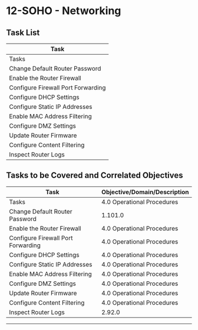 # 12-SOHO - Networking

## Task List

| Task                          |
|-------------------------------|
| Tasks                         |
| Change Default Router Password |
| Enable the Router Firewall     |
| Configure Firewall Port Forwarding |
| Configure DHCP Settings        |
| Configure Static IP Addresses  |
| Enable MAC Address Filtering   |
| Configure DMZ Settings         |
| Update Router Firmware         |
| Configure Content Filtering    |
| Inspect Router Logs            |

## Tasks to be Covered and Correlated Objectives

| Task                          | Objective/Domain/Description                                                      |
|-------------------------------|----------------------------------------------------------------------------------|
| Tasks                         | 4.0 Operational Procedures                                                        |
| Change Default Router Password | 1.101.0  |  Operating Systems: Given a scenario, install and configure cloud-based productivity tools. |
| Enable the Router Firewall     | 4.0 Operational Procedures                                                        |
| Configure Firewall Port Forwarding | 4.0 Operational Procedures                                                    |
| Configure DHCP Settings        | 4.0 Operational Procedures                                                        |
| Configure Static IP Addresses  | 4.0 Operational Procedures                                                        |
| Enable MAC Address Filtering   | 4.0 Operational Procedures                                                        |
| Configure DMZ Settings         | 4.0 Operational Procedures                                                        |
| Update Router Firmware         | 4.0 Operational Procedures                                                        |
| Configure Content Filtering    | 4.0 Operational Procedures                                                        |
| Inspect Router Logs            | 2.92.0  |  Security: • Router settings                                              |

---


